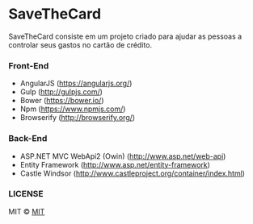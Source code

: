 SaveTheCard
========
SaveTheCard consiste em um projeto criado para ajudar as pessoas a controlar seus gastos no cartão de crédito.



### Front-End
* AngularJS (https://angularjs.org/)
* Gulp (http://gulpjs.com/)
* Bower (https://bower.io/)
* Npm (https://www.npmjs.com/)
* Browserify (http://browserify.org/)

### Back-End
* ASP.NET MVC WebApi2 (Owin) (http://www.asp.net/web-api)
* Entity Framework (http://www.asp.net/entity-framework)
* Castle Windsor (http://www.castleproject.org/container/index.html)

### LICENSE

MIT © [MIT](LICENSE)

